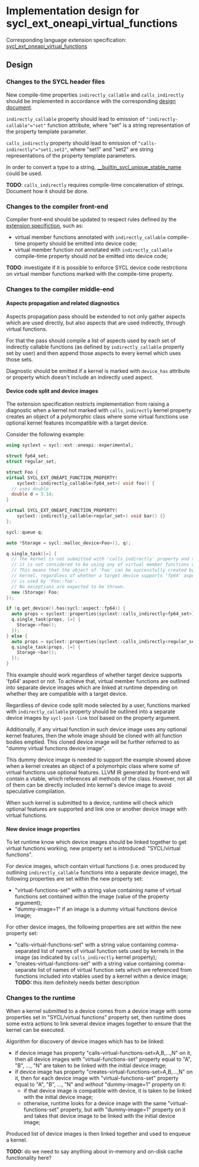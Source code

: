 # Implementation design for sycl_ext_oneapi_virtual_functions

Corresponding language extension specification:
[sycl_ext_oneapi_virtual_functions][1]


## Design

### Changes to the SYCL header files

New compile-time properties `indirectly_callable` and `calls_indirectly` should
be implemented in accordance with the corresponding [design document][2].

`indirectly_callable` property should lead to emission of
`"indirectly-callable"="set"` function attribute, where "set" is a string
representation of the property template parameter.

`calls_indirectly` property should lead to emission of
`"calls-indirectly"="set1,set2"`, where "set1" and "set2" are string
representations of the property template parameters.

In order to convert a type to a string, [\__builtin_sycl_unique_stable_name][3]
could be used.

**TODO**: `calls_indirectly` requires compile-time concatenation of strings.
Document how it should be done.

### Changes to the compiler front-end

Compiler front-end should be updated to respect rules defined by the
[extension specifiction][1], such as:

- virtual member functions annotated with `indirectly_callable` compile-time
  property should be emitted into device code;
- virtual member function *not* annotated with `indirectly_callable`
  compile-time property should *not* be emitted into device code;

**TODO**: investigate if it is possible to enforce SYCL device code restrctions
on virtual member functions marked with the compile-time property.

### Changes to the compiler middle-end

#### Aspects propagation and related diagnostics

Aspects propagation pass should be extended to not only gather aspects which are
used directly, but also aspects that are used indirectly, through virtual
functions.

For that the pass should compile a list of aspects used by each set of
indirectly callable functions (as defined by `indirectly_callable` property set
by user) and then append those aspects to every kernel which uses those sets.

Diagnostic should be emitted if a kernel is marked with `device_has` attribute
or property which doesn't include an indirectly used aspect.

#### Device code split and device images

The extension specification restricts implementation from raising a diagnostic
when a kernel not marked with `calls_indirectly` kernel property creates an
object of a polymorphic class where some virtual functions use optional kernel
features incompatible with a target device.

Consider the following example:

```c++
using syclext = sycl::ext::oneapi::experimental;

struct fp64_set;
struct regular_set;

struct Foo {
virtual SYCL_EXT_ONEAPI_FUNCTION_PROPERTY(
    syclext::indirectly_callable<fp64_set>) void foo() {
  // uses double
  double d = 3.14;
}

virtual SYCL_EXT_ONEAPI_FUNCTION_PROPERTY(
    syclext::indirectly_callable<regular_set>) void bar() {}
};

sycl::queue q;

auto *Storage = sycl::malloc_device<Foo>(1, q);

q.single_task([=] {
  // The kernel is not submitted with 'calls_indirectly' property and therefore
  // it is not considered to be using any of virtual member functions of 'Foo'.
  // This means that the object of 'Foo' can be successfully created by this
  // kernel, regardless of whether a target device supports 'fp64' aspect which
  // is used by 'Foo::foo'.
  // No exceptions are expected to be thrown.
  new (Storage) Foo;
});

if (q.get_device().has(sycl::aspect::fp64)) {
  auto props = syclext::properties{syclext::calls_indirectly<fp64_set>};
  q.single_task(props, [=] {
    Storage->foo();
  });
} else {
  auto props = syclext::properties{syclext::calls_indirectly<regular_set>};
  q.single_task(props, [=] {
    Storage->bar();
  });
}

```

This example should work regardless of whether target device supports 'fp64'
aspect or not. To achieve that, virtual member functions are outlined into
separate device images which are linked at runtime depending on whether they are
compatible with a target device.

Regardless of device code split mode selected by a user, functions marked with
`indirectly_callable` property should be outlined into a separate device images
by `sycl-post-link` tool based on the property argument.

Additionally, if any virtual function in such device image uses any optional
kernel features, then the whole image should be cloned with all function bodies
emptied. This cloned device image will be further referred to as "dummy virtual
functions device image".

This dummy device image is needed to support the example showed above when a
kernel creates an object of a polymorhpic class where some of virtual functions
use optional features. LLVM IR generated by front-end will contain a vtable,
which references all methods of the class. However, not all of them can be
directly included into kernel's device image to avoid speculative compilation.

When such kernel is submitted to a device, runtime will check which optional
features are supported and link one or another device image with virtual
functions.

#### New device image properties

To let runtime know which device images should be linked together to get virtual
functions working, new property set is introduced: "SYCL/virtual functions".

For device images, which contain virtual functions (i.e. ones produced by
outlining `indirectly_callable` functions into a separate device image), the
following properties are set within the new property set:
- "virtual-functions-set" with a string value containing name of virtual
  functions set contained within the image (value of the property argument);
- "dummy-image=1" if an image is a dummy virtual functions device image;

For other device images, the following properties are set within the new
property set:
- "calls-virtual-functions-set" with a string value containing comma-separated
  list of names of virtual function sets used by kernels in the image (as
  indicated by `calls_indirectly` kernel property);
- "creates-virtual-functions-set" with a string value containing comma-separate
  list of names of virtual function sets which are referenced from functions
  included into vtables used by a kernel within a device image;
  **TODO:** this item definitely needs better description

### Changes to the runtime

When a kernel submitted to a device comes from a device image with some
properties set in "SYCL/virtual functions" property set, then runtime does some
extra actions to link several device images together to ensure that the kernel
can be executed.

Algorithm for discovery of device images which has to be linked:
- if device image has property "calls-virtual-functions-set=A,B,...,N" on it,
  then all device images with "virtual-functions-set" property equal to "A",
  "B", ..., "N" are taken to be linked with the initial device image;
- if device image has property "creates-virtual-functions-set=A,B,...,N" on it,
  then for each device image with "virtual-functions-set" property equal to "A",
  "B", ..., "N" and *without* "dummy-image=1" property on it:
  - if that device image is compatible with device, it is taken to be linked
    with the initial device image;
  - otherwise, runtime looks for a device image with the same
    "virtual-functions-set" property, but *with* "dummy-image=1" property on it
    and takes that device image to be linked with the initial device image;

Produced list of device images is then linked together and used to enqueue a
kernel.

**TODO:** do we need to say anything about in-memory and on-disk cache
functionality here?

[1]: <../extensions/proposed/sycl_ext_oneapi_virtual_functions.asciidoc>
[2]: <CompileTimeProperties.md>
[3]: https://clang.llvm.org/docs/LanguageExtensions.html#builtin-sycl-unique-stable-name


